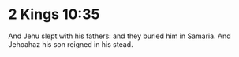 # 2 Kings 10:35

And Jehu slept with his fathers: and they buried him in Samaria. And Jehoahaz his son reigned in his stead.